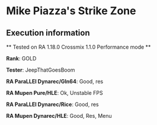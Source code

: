 # Mike Piazza's Strike Zone 

## Execution information

** Tested on RA 1.18.0 Crossmix 1.1.0 Performance mode **

**Rank**: GOLD

**Tester**: JeepThatGoesBoom


**RA ParaLLEl Dynarec/Gln64**: Good, res

**RA Mupen Pure/HLE**: Ok, Unstable FPS

**RA ParaLLEl Dynarec/Rice**: Good, res

**RA Mupen Dynarec/HLE**: Good, Res, Menu
